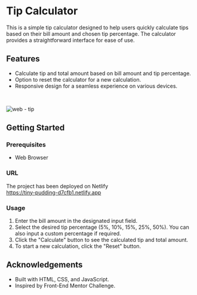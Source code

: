 # Tip Calculator 

This is a simple tip calculator designed to help users quickly calculate tips based on their bill amount and chosen tip percentage. The calculator provides a straightforward interface for ease of use. 

## Features
* Calculate tip and total amount based on bill amount and tip percentage.
* Option to reset the calculator for a new calculation.
* Responsive design for a seamless experience on various devices.
<br/>

![web - tip](https://github.com/haypeks/Tip-calculator/assets/110821276/29bc0047-1cbd-4eb4-afe9-613d877bacde)

## Getting Started
### Prerequisites
* Web Browser
### URL
The project has been deployed on Netlify<br/>
https://tiny-pudding-d7cfb1.netlify.app

### Usage
1. Enter the bill amount in the designated input field.
2. Select the desired tip percentage (5%, 10%, 15%, 25%, 50%). You can also input a custom percentage if required.
3. Click the "Calculate" button to see the calculated tip and total amount.
4. To start a new calculation, click the "Reset" button.

## Acknowledgements

* Built with HTML, CSS, and JavaScript.
* Inspired by Front-End Mentor Challenge.

